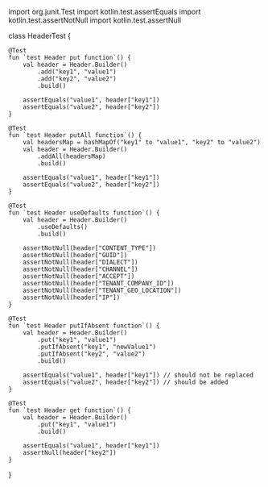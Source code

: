 import org.junit.Test
import kotlin.test.assertEquals
import kotlin.test.assertNotNull
import kotlin.test.assertNull

class HeaderTest {

    @Test
    fun `test Header put function`() {
        val header = Header.Builder()
            .add("key1", "value1")
            .add("key2", "value2")
            .build()

        assertEquals("value1", header["key1"])
        assertEquals("value2", header["key2"])
    }

    @Test
    fun `test Header putAll function`() {
        val headersMap = hashMapOf("key1" to "value1", "key2" to "value2")
        val header = Header.Builder()
            .addAll(headersMap)
            .build()

        assertEquals("value1", header["key1"])
        assertEquals("value2", header["key2"])
    }

    @Test
    fun `test Header useDefaults function`() {
        val header = Header.Builder()
            .useDefaults()
            .build()

        assertNotNull(header["CONTENT_TYPE"])
        assertNotNull(header["GUID"])
        assertNotNull(header["DIALECT"])
        assertNotNull(header["CHANNEL"])
        assertNotNull(header["ACCEPT"])
        assertNotNull(header["TENANT_COMPANY_ID"])
        assertNotNull(header["TENANT_GEO_LOCATION"])
        assertNotNull(header["IP"])
    }

    @Test
    fun `test Header putIfAbsent function`() {
        val header = Header.Builder()
            .put("key1", "value1")
            .putIfAbsent("key1", "newValue1")
            .putIfAbsent("key2", "value2")
            .build()

        assertEquals("value1", header["key1"]) // should not be replaced
        assertEquals("value2", header["key2"]) // should be added
    }

    @Test
    fun `test Header get function`() {
        val header = Header.Builder()
            .put("key1", "value1")
            .build()

        assertEquals("value1", header["key1"])
        assertNull(header["key2"])
    }
}
